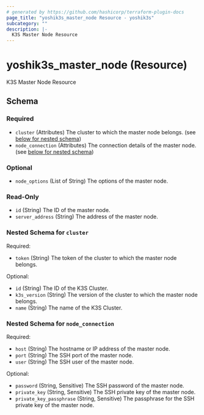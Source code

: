 ```yaml
---
# generated by https://github.com/hashicorp/terraform-plugin-docs
page_title: "yoshik3s_master_node Resource - yoshik3s"
subcategory: ""
description: |-
  K3S Master Node Resource
---
```


# yoshik3s_master_node (Resource)

K3S Master Node Resource



<!-- schema generated by tfplugindocs -->
## Schema

### Required

- `cluster` (Attributes) The cluster to which the master node belongs. (see [below for nested schema](#nestedatt--cluster))
- `node_connection` (Attributes) The connection details of the master node. (see [below for nested schema](#nestedatt--node_connection))

### Optional

- `node_options` (List of String) The options of the master node.

### Read-Only

- `id` (String) The ID of the master node.
- `server_address` (String) The address of the master node.

<a id="nestedatt--cluster"></a>
### Nested Schema for `cluster`

Required:

- `token` (String) The token	of the cluster to which the master node belongs.

Optional:

- `id` (String) The ID of the K3S Cluster.
- `k3s_version` (String) The version of the cluster to which the master node belongs.
- `name` (String) The name of the K3S Cluster.


<a id="nestedatt--node_connection"></a>
### Nested Schema for `node_connection`

Required:

- `host` (String) The hostname or IP address of the master node.
- `port` (String) The SSH port of the master node.
- `user` (String) The SSH user of the master node.

Optional:

- `password` (String, Sensitive) The SSH password of the master node.
- `private_key` (String, Sensitive) The SSH private key of the master node.
- `private_key_passphrase` (String, Sensitive) The passphrase for the SSH private key of the master node.
